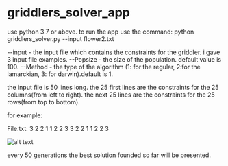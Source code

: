 # griddlers_solver_app
use python 3.7 or above.
to run the app use the command: python griddlers_solver.py --input flower2.txt

--input - the input file which contains the constraints for the griddler. i gave 3 input file examples.
--Popsize - the size of the population. default value is 100.
--Method - the type of the algorithm (1: for the regular, 2:for the lamarckian, 3: for darwin).default is 1.

the input file is 50 lines long.
the 25 first lines are the constraints for the 25 columns(from left to right).
the next 25 lines are the constraints for the 25 rows(from top to bottom).

for example:

File.txt:
3
2 2
1 1
2 2
3
3
2 2
1 1
2 2
3

![alt text](https://drive.google.com/file/d/10P86njS3IV2Trc9-S7knaT6RE349T3h1/view?usp=sharing)


every 50 generations the best solution founded so far will be presented.
